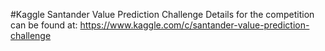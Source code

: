 #Kaggle Santander Value Prediction Challenge
Details for the competition can be found at: https://www.kaggle.com/c/santander-value-prediction-challenge
